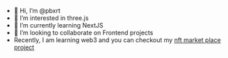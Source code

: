 - 👋 Hi, I’m @pbxrt
- 👀 I’m interested in three.js
- 🌱 I’m currently learning NextJS
- 💞️ I’m looking to collaborate on Frontend projects
- Recently, I am learning web3 and you can checkout my [nft market place project](https://nft-marketplace-nine-vert-64.vercel.app/)

<!---
pbxrt/pbxrt is a ✨ special ✨ repository because its `README.md` (this file) appears on your GitHub profile.
You can click the Preview link to take a look at your changes.
--->
